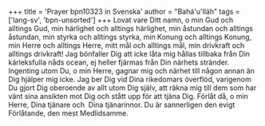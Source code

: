 +++
title = 'Prayer bpn10323 in Svenska'
author = "Bahá'u'lláh"
tags = ['lang-sv', 'bpn-unsorted']
+++
Lovat vare Ditt namn, o min Gud och  alltings Gud, min härlighet och alltings härlighet, min åstundan och alltings åstundan, min styrka och alltings styrka, min Konung och alltings Konung, min Herre och alltings Herre, mitt mål och alltings mål, min drivkraft och alltings drivkraft!
Jag bönfaller Dig att icke låta mig hållas tillbaka från Din kärleksfulla nåds ocean, ej heller fjärmas från Din närhets stränder.
Ingenting utom Du, o min Herre, gagnar mig och närhet till någon annan än Dig hjälper mig icke. Jag ber Dig vid Dina rikedomars överflöd, varigenom Du gjort Dig oberoende av allt utom Dig själv, att räkna mig till dem som har vänt sina ansikten mot Dig och stått upp för att tjäna Dig.
Förlåt då, o min Herre, Dina tjänare och  Dina tjänarinnor. Du är sannerligen den evigt Förlåtande, den mest Medlidsamme.
